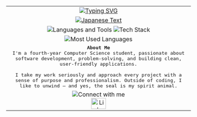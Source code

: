 <div align="center">
  <table align="center">
    <tr>
      <td align="center">
        <a href="https://git.io/typing-svg">
          <img src="https://readme-typing-svg.demolab.com?font=Fira+Code&duration=1&pause=1000&color=FFFFFF&center=true&vCenter=true&repeat=false&random=false&width=400&lines=Hello+There!+I'm+Shivanshu" alt="Typing SVG" />
        </a>
      </td>
    </tr>
    <tr>
      <td colspan="2" align="center">
        <a href="https://git.io/typing-svg">
          <img src="https://readme-typing-svg.herokuapp.com?font=Fira+Code&pause=1000&color=BC83E3&center=true&vCenter=true&repeat=false&random=false&width=435&lines=%E3%80%8C%E6%9C%AC+%E7%89%A9+%E3%81%AE+%E6%9F%94+%E8%A1%93+%E3%82%92+%E8%A6%8B+%E3%81%9B+%E3%81%A6+%E3%82%84+%E3%82%8B%E3%80%8D" alt="Japanese Text" />
        </a>
      </td>
    </tr>
    <tr>
      <td colspan="2" align="center">
        <img src="https://readme-typing-svg.demolab.com?font=Fira+Code&duration=1&pause=1000&color=FFFFFF&center=true&vCenter=true&repeat=false&random=false&width=700&lines=Languages+and+Tools+I+use" alt="Languages and Tools" />
        <img src="https://skillicons.dev/icons?i=cpp,ts,react,nodejs,mongodb,postgres,tailwind,bash,next,obsidian,ubuntu&theme=dark" alt="Tech Stack" />
      </td>
    </tr>
    <tr>
      <td colspan="2" align="center">
        <img src="https://github-readme-stats.vercel.app/api/top-langs/?username=ryomensukuna2003&border_radius=10&bg_color=0D1117&text_color=FFFFFF&border_color=BC83E3&title_color=FFFFFF&icon_color=FFFFFF&hide_border=false&hide=html,css&langs_count=4" alt="Most Used Languages" />
      </td>
    </tr>
    <tr>
      <td colspan="2" align="center">
        <samp>
          <b>About Me</b>
          <br>
          I'm a fourth-year Computer Science student, passionate about software development, problem-solving, and building clean, user-friendly applications.
          <br><br>
          I take my work seriously and approach every project with a sense of purpose and professionalism. Outside of coding, I like to unwind — and yes, the seal is my spirit animal.
        </samp>
      </td>
    </tr>
    <tr>
    <td colspan="2" align="center">
      <img src="https://readme-typing-svg.demolab.com?font=Fira+Code&duration=1&pause=1000&color=FFFFFF&center=true&vCenter=true&repeat=false&random=false&width=700&lines=Connect+with+me" alt="Connect with me" />
      <br>
      <a href="https://linkedin.com/in/shivanshu-" target="_blank">
        <img src="https://raw.githubusercontent.com/rahuldkjain/github-profile-readme-generator/master/src/images/icons/Social/linked-in-alt.svg" alt="LinkedIn" height="30" width="40" />
      </a>
    </td>
    </tr>
  </table>
</div>

